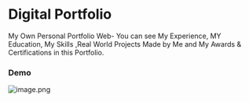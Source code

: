 # Digital Portfolio
My Own Personal Portfolio Web- You can see My Experience, MY Education, My Skills ,Real World Projects Made by Me and My Awards & Certifications in this Portfolio.
<br/>
### Demo

![image.png](https://github.com/ultimategarg/ultimategarg.github.io/blob/master/img/Capture.JPG)
